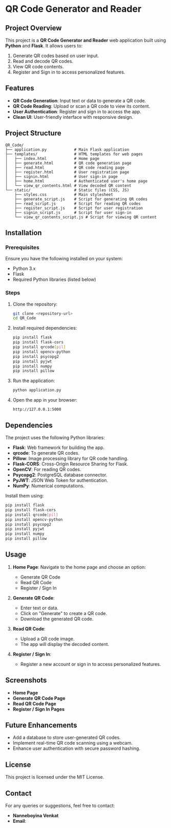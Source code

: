 # QR Code Generator and Reader

## Project Overview
This project is a **QR Code Generator and Reader** web application built using **Python** and **Flask**. It allows users to:

1. Generate QR codes based on user input.
2. Read and decode QR codes.
3. View QR code contents.
4. Register and Sign in to access personalized features.

## Features
- **QR Code Generation**: Input text or data to generate a QR code.
- **QR Code Reading**: Upload or scan a QR code to view its content.
- **User Authentication**: Register and sign in to access the app.
- **Clean UI**: User-friendly interface with responsive design.

## Project Structure
```
QR_Code/
├── application.py            # Main Flask application
├── templates/                # HTML templates for web pages
│   ├── index.html            # Home page
│   ├── generate.html         # QR code generation page
│   ├── read.html             # QR code reading page
│   ├── register.html         # User registration page
│   ├── signin.html           # User sign-in page
│   ├── home.html             # Authenticated user's home page
│   └── view_qr_contents.html # View decoded QR content
└── static/                   # Static files (CSS, JS)
    ├── styles.css            # Main stylesheet
    ├── generate_script.js    # Script for generating QR codes
    ├── read_script.js        # Script for reading QR codes
    ├── register_script.js    # Script for user registration
    ├── signin_script.js      # Script for user sign-in
    └── view_qr_contents_script.js # Script for viewing QR content
```

## Installation

### Prerequisites
Ensure you have the following installed on your system:
- Python 3.x
- Flask
- Required Python libraries (listed below)

### Steps
1. Clone the repository:
   ```bash
   git clone <repository-url>
   cd QR_Code
   ```

2. Install required dependencies:
   ```bash
   pip install flask
   pip install flask-cors
   pip install qrcode[pil]
   pip install opencv-python
   pip install psycopg2
   pip install pyjwt
   pip install numpy
   pip install pillow
   ```

3. Run the application:
   ```bash
   python application.py
   ```

4. Open the app in your browser:
   ```
   http://127.0.0.1:5000
   ```

## Dependencies
The project uses the following Python libraries:
- **Flask**: Web framework for building the app.
- **qrcode**: To generate QR codes.
- **Pillow**: Image processing library for QR code handling.
- **Flask-CORS**: Cross-Origin Resource Sharing for Flask.
- **OpenCV**: For reading QR codes.
- **Psycopg2**: PostgreSQL database connector.
- **PyJWT**: JSON Web Token for authentication.
- **NumPy**: Numerical computations.

Install them using:
```bash
pip install flask
pip install flask-cors
pip install qrcode[pil]
pip install opencv-python
pip install psycopg2
pip install pyjwt
pip install numpy
pip install pillow
```

## Usage

1. **Home Page**: Navigate to the home page and choose an option:
   - Generate QR Code
   - Read QR Code
   - Register / Sign In

2. **Generate QR Code**:
   - Enter text or data.
   - Click on "Generate" to create a QR code.
   - Download the generated QR code.

3. **Read QR Code**:
   - Upload a QR code image.
   - The app will display the decoded content.

4. **Register / Sign In**:
   - Register a new account or sign in to access personalized features.

## Screenshots
- **Home Page**
- **Generate QR Code Page**
- **Read QR Code Page**
- **Register / Sign In Pages**



## Future Enhancements
- Add a database to store user-generated QR codes.
- Implement real-time QR code scanning using a webcam.
- Enhance user authentication with secure password hashing.

## License
This project is licensed under the MIT License.

## Contact
For any queries or suggestions, feel free to contact:
- **Nanneboyina Venkat**
- **Email**: 

